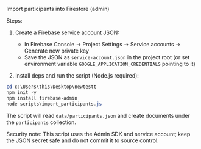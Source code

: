 Import participants into Firestore (admin)

Steps:

1) Create a Firebase service account JSON:
   - In Firebase Console → Project Settings → Service accounts → Generate new private key
   - Save the JSON as `service-account.json` in the project root (or set environment variable `GOOGLE_APPLICATION_CREDENTIALS` pointing to it)

2) Install deps and run the script (Node.js required):

```powershell
cd c:\Users\this\Desktop\newtestt
npm init -y
npm install firebase-admin
node scripts\import_participants.js
```

The script will read `data/participants.json` and create documents under the `participants` collection.

Security note: This script uses the Admin SDK and service account; keep the JSON secret safe and do not commit it to source control.
